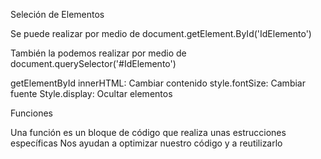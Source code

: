 Seleción de Elementos

Se puede realizar por medio de document.getElement.ById('IdElemento')

También la podemos realizar por medio de document.querySelector('#IdElemento')

getElementById
innerHTML: Cambiar contenido
style.fontSize: Cambiar fuente
Style.display: Ocultar elementos


Funciones

Una función es un bloque de código que realiza unas estrucciones específicas
Nos ayudan a optimizar nuestro código y a reutilizarlo